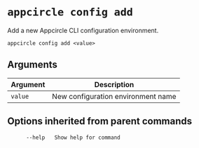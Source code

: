 # `appcircle config add`

Add a new Appcircle CLI configuration environment.

```plaintext
appcircle config add <value>
```            

## Arguments

| Argument                                                                                                                                 | Description                                             |
| --------------------------------------------------------------------------------------------------------------------------------------- | ------------------------------------------------------- |
| `value`                                                                                                        | New configuration environment name                                           


## Options inherited from parent commands

```plaintext
      --help   Show help for command
```
